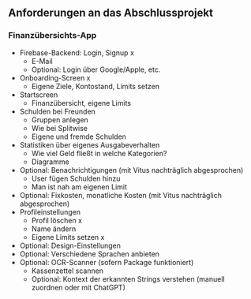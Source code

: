 ## Anforderungen an das Abschlussprojekt

### Finanzübersichts-App

- Firebase-Backend: Login, Signup x
  - E-Mail
  - Optional: Login über Google/Apple, etc.
- Onboarding-Screen x
  - Eigene Ziele, Kontostand, Limits setzen
- Startscreen
  - Finanzübersicht, eigene Limits
- Schulden bei Freunden
  - Gruppen anlegen
  - Wie bei Splitwise
  - Eigene und fremde Schulden
- Statistiken über eigenes Ausgabeverhalten
  - Wie viel Geld fließt in welche Kategorien?
  - Diagramme
- Optional: Benachrichtigungen (mit Vitus nachträglich abgesprochen)
  - User fügen Schulden hinzu
  - Man ist nah am eigenen Limit
- Optional: Fixkosten, monatliche Kosten (mit Vitus nachträglich abgesprochen)
- Profileinstellungen 
  - Profil löschen x
  - Name ändern
  - Eigene Limits setzen x
- Optional: Design-Einstellungen
- Optional: Verschiedene Sprachen anbieten
- Optional: OCR-Scanner (sofern Package funktioniert)
  - Kassenzettel scannen
  - Optional: Kontext der erkannten Strings verstehen (manuell zuordnen oder mit ChatGPT)
